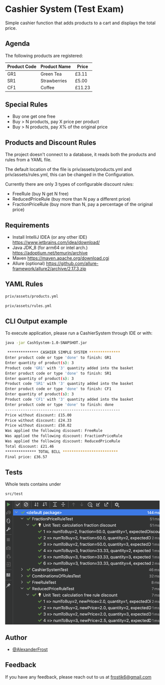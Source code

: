 # Cashier System (Test Exam)

Simple cashier function that adds products to a cart and displays the total price.

## Agenda

The following products are registered:

| Product Code  | Product Name                                                     | Price |
|---------------|------------------------------------------------------------------|-------|
| GR1 | Green Tea| £3.11 |
| SR1 | Strawberries |£5.00|
| CF1 | Coffee|£11.23|

## Special Rules
* Buy one get one free
* Buy > N products, pay X price per product
* Buy > N products, pay X% of the original price

## Products and Discount Rules

The project doesn't connect to a database, it reads both the products and rules from a YAML file.

The default location of the file is priv/assets/products.yml and priv/assets/rules.yml, this can be changed in the Configuration.

Currently there are only 3 types of configurable discount rules:
* FreeRule (buy N get N free)
* ReducedPriceRule (buy more than N pay a different price)
* FractionPriceRule (buy more than N, pay a percentage of the original price)


## Requirements

* Install IntelliJ IDEA (or any other IDE)
  https://www.jetbrains.com/idea/download/
* Java JDK_8 (for arm64 or intel arch.)  
  https://adoptium.net/temurin/archive
* Maven
  https://maven.apache.org/download.cgi
* Allure (optional)
  https://github.com/allure-framework/allure2/archive/2.17.3.zip

## YAML Rules
```bash
priv/assets/products.yml
```
```bash
priv/assets/rules.yml
```

## CLI Output example

To execute application, please run a CashierSystem through IDE 
or with:
```bash
java -jar CashSystem-1.0-SNAPSHOT.jar
```

```bash
 ************** CASHIER SIMPLE SYSTEM **************
Enter product code or type 'done' to finish: GR1
Enter quantity of product(s): 3
Product code 'GR1' with '3' quantity added into the basket
Enter product code or type 'done' to finish: SR1
Enter quantity of product(s): 3
Product code 'SR1' with '3' quantity added into the basket
Enter product code or type 'done' to finish: CF1
Enter quantity of product(s): 3
Product code 'CF1' with '3' quantity added into the basket
Enter product code or type 'done' to finish: done
----------------------------------------------------
Price without discount: £15.00
Price without discount: £24.33
Price without discount: £58.02
Was applied the following discount: FreeRule
Was applied the following discount: FractionPriceRule
Was applied the following discount: ReducedPriceRule
Total discount: £21.46
************** TOTAL BILL *************************
Final price: £36.57   
```
## Tests
Whole tests contains under
```bash
src/test
```
<img src="src/main/resources/misk/tests.png" width="500" height="400" align="center">

## Author

- [@AlexanderFrost](https://github.com/AlexanderFrost)

## Feedback

If you have any feedback, please reach out to us at frostik6@gmail.com
